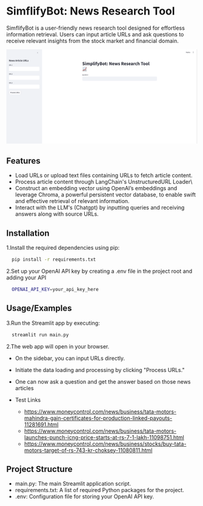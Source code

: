 
# SimflifyBot: News Research Tool 

SimflifyBot is a user-friendly news research tool designed for effortless information retrieval. Users can input article URLs and ask questions to receive relevant insights from the stock market and financial domain.

![](simplifybot.png)

## Features

- Load URLs or upload text files containing URLs to fetch article content.
- Process article content through LangChain's UnstructuredURL Loader\
- Construct an embedding vector using OpenAI’s embeddings and leverage Chroma, a powerful persistent vector database, to enable swift and effective retrieval of relevant information.
- Interact with the LLM's (Chatgpt) by inputting queries and receiving answers along with source URLs.


## Installation


1.Install the required dependencies using pip:

```bash
  pip install -r requirements.txt
```
2.Set up your OpenAI API key by creating a .env file in the project root and adding your API

```bash
  OPENAI_API_KEY=your_api_key_here
```
## Usage/Examples

3.Run the Streamlit app by executing:
```bash
  streamlit run main.py

```

2.The web app will open in your browser.

- On the sidebar, you can input URLs directly.

- Initiate the data loading and processing by clicking "Process URLs."

- One can now ask a question and get the answer based on those news articles
- Test Links
  - https://www.moneycontrol.com/news/business/tata-motors-mahindra-gain-certificates-for-production-linked-payouts-11281691.html
  - https://www.moneycontrol.com/news/business/tata-motors-launches-punch-icng-price-starts-at-rs-7-1-lakh-11098751.html
  - https://www.moneycontrol.com/news/business/stocks/buy-tata-motors-target-of-rs-743-kr-choksey-11080811.html

## Project Structure

- main.py: The main Streamlit application script.
- requirements.txt: A list of required Python packages for the project.
- .env: Configuration file for storing your OpenAI API key.